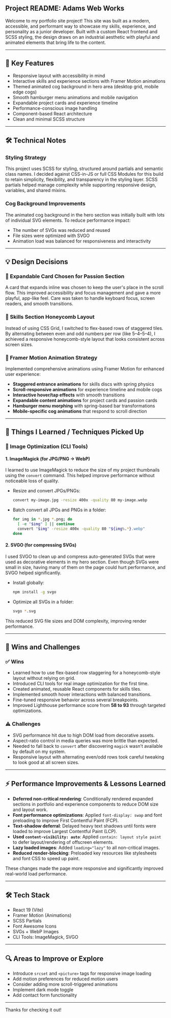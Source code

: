 ## Project README: Adams Web Works

Welcome to my portfolio site project! This site was built as a modern, accessible, and performant way to showcase my skills, experience, and personality as a junior developer. Built with a custom React frontend and SCSS styling, the design draws on an industrial aesthetic with playful and animated elements that bring life to the content.

---

## 🚀 Key Features

* Responsive layout with accessibility in mind
* Interactive skills and experience sections with Framer Motion animations
* Themed animated cog background in hero area (desktop grid, mobile edge cogs)
* Smooth hamburger menu animations and mobile navigation
* Expandable project cards and experience timeline
* Performance-conscious image handling
* Component-based React architecture
* Clean and minimal SCSS structure

---

## 🛠 Technical Notes

### Styling Strategy

This project uses SCSS for styling, structured around partials and semantic class names. I decided against CSS-in-JS or full CSS Modules for this build to retain simplicity, flexibility, and transparency in the styling layer. SCSS partials helped manage complexity while supporting responsive design, variables, and shared mixins.

### Cog Background Improvements

The animated cog background in the hero section was initially built with lots of individual SVG elements. To reduce performance impact:

* The number of SVGs was reduced and reused
* File sizes were optimized with SVGO
* Animation load was balanced for responsiveness and interactivity

---

## 💡 Design Decisions

### 🔹 Expandable Card Chosen for Passion Section

A card that expands inline was chosen to keep the user's place in the scroll flow. This improved accessibility and focus management and gave a more playful, app-like feel. Care was taken to handle keyboard focus, screen readers, and smooth transitions.

### 🔹 Skills Section Honeycomb Layout

Instead of using CSS Grid, I switched to flex-based rows of staggered tiles. By alternating between even and odd numbers per row (like 5–4–5–4), I achieved a responsive honeycomb-style layout that looks consistent across screen sizes.

### 🔹 Framer Motion Animation Strategy

Implemented comprehensive animations using Framer Motion for enhanced user experience:
- **Staggered entrance animations** for skills discs with spring physics
- **Scroll-responsive animations** for experience timeline and mobile cogs
- **Interactive hover/tap effects** with smooth transitions
- **Expandable content animations** for project cards and passion cards
- **Hamburger menu morphing** with spring-based bar transformations
- **Mobile-specific cog animations** that respond to scroll direction

---

## 📸 Things I Learned / Techniques Picked Up

### 🧙 Image Optimization (CLI Tools)

#### 1. **ImageMagick** (for JPG/PNG → WebP)

I learned to use ImageMagick to reduce the size of my project thumbnails using the `convert` command. This helped improve performance without noticeable loss of quality.

* Resize and convert JPGs/PNGs:

  ```bash
  convert my-image.jpg -resize 400x -quality 80 my-image.webp
  ```

* Batch convert all JPGs and PNGs in a folder:

  ```bash
  for img in *.jpg *.png; do
    [ -e "$img" ] || continue
    convert "$img" -resize 400x -quality 80 "${img%.*}.webp"
  done
  ```

#### 2. **SVGO** (for compressing SVGs)

I used SVGO to clean up and compress auto-generated SVGs that were used as decorative elements in my hero section. Even though SVGs were small in size, having many of them on the page could hurt performance, and SVGO helped significantly.

* Install globally:

  ```bash
  npm install -g svgo
  ```

* Optimize all SVGs in a folder:

  ```bash
  svgo *.svg
  ```

This reduced SVG file sizes and DOM complexity, improving render performance.

---

## 🧹 Wins and Challenges

### ✅ Wins

* Learned how to use flex-based row staggering for a honeycomb-style layout without relying on grid.
* Introduced CLI tools for real image optimization for the first time.
* Created animated, reusable React components for skills tiles.
* Implemented smooth hover interactions with balanced transitions.
* Fine-tuned responsive behavior across several breakpoints.
* Improved Lighthouse performance score from **58 to 93** through targeted optimizations.

### ⚠️ Challenges

* SVG performance hit due to high DOM load from decorative assets.
* Aspect-ratio control in media queries was more brittle than expected.
* Needed to fall back to `convert` after discovering `magick` wasn’t available by default on my system.
* Responsive layout with alternating even/odd rows took careful tweaking to look good at all screen sizes.

---

## ⚡️ Performance Improvements & Lessons Learned

* **Deferred non-critical rendering**: Conditionally rendered expanded sections in portfolio and experience components to reduce DOM size and layout work.
* **Font performance optimizations**: Applied `font-display: swap` and font preloading to improve First Contentful Paint (FCP).
* **Text-shadow deferral**: Delayed heavy text shadows until fonts were loaded to improve Largest Contentful Paint (LCP).
* **Used `content-visibility: auto`**: Applied `contain: layout style paint` to defer layout/rendering of offscreen elements.
* **Lazy loaded images**: Added `loading="lazy"` to all non-critical images.
* **Reduced render-blocking**: Preloaded key resources like stylesheets and font CSS to speed up paint.

These changes made the page more responsive and significantly improved real-world load performance.

---

## 🛠 Tech Stack

* React 19 (Vite)
* Framer Motion (Animations)
* SCSS Partials
* Font Awesome Icons
* SVGs + WebP Images
* CLI Tools: ImageMagick, SVGO

---

## 🔍 Areas to Improve or Explore

* Introduce `srcset` and `<picture>` tags for responsive image loading
* Add motion preferences for reduced motion users
* Consider adding more scroll-triggered animations
* Implement dark mode toggle
* Add contact form functionality

---

Thanks for checking it out!
